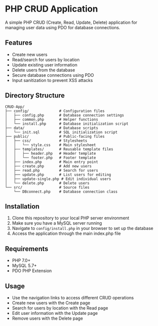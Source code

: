 # PHP CRUD Application

A simple PHP CRUD (Create, Read, Update, Delete) application for managing user data using PDO for database connections.

## Features

- Create new users
- Read/search for users by location
- Update existing user information
- Delete users from the database
- Secure database connections using PDO
- Input sanitization to prevent XSS attacks

## Directory Structure

```
CRUD-App/
├── config/              # Configuration files
│   ├── config.php       # Database connection settings
│   ├── common.php       # Helper functions
│   └── install.php      # Database initialization script
├── data/                # Database scripts
│   └── init.sql         # SQL initialization script
├── public/              # Public-facing files
│   ├── css/             # Stylesheets
│   │   └── style.css    # Main stylesheet
│   ├── templates/       # Reusable template files
│   │   ├── header.php   # Header template
│   │   └── footer.php   # Footer template
│   ├── index.php        # Main entry point
│   ├── create.php       # Add new users
│   ├── read.php         # Search for users
│   ├── update.php       # List users for editing
│   ├── update-single.php # Edit individual users
│   └── delete.php       # Delete users
└── src/                 # Source files
    └── DBconnect.php    # Database connection class
```

## Installation

1. Clone this repository to your local PHP server environment
2. Make sure you have a MySQL server running
3. Navigate to `config/install.php` in your browser to set up the database
4. Access the application through the main index.php file

## Requirements

- PHP 7.0+
- MySQL 5.7+
- PDO PHP Extension

## Usage

- Use the navigation links to access different CRUD operations
- Create new users with the Create page
- Search for users by location with the Read page
- Edit user information with the Update page
- Remove users with the Delete page
